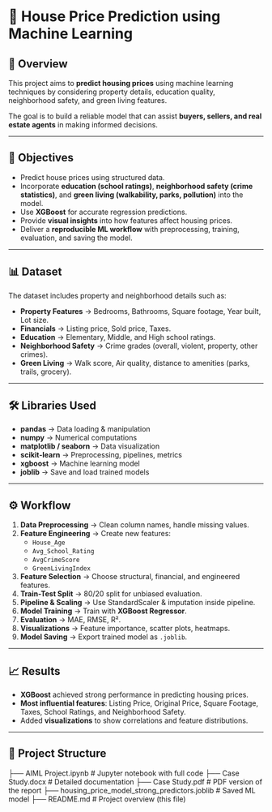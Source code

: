 # 🏡 House Price Prediction using Machine Learning  

## 📌 Overview  
This project aims to **predict housing prices** using machine learning techniques by considering property details, education quality, neighborhood safety, and green living features.  

The goal is to build a reliable model that can assist **buyers, sellers, and real estate agents** in making informed decisions.  

---

## 🎯 Objectives  
- Predict house prices using structured data.  
- Incorporate **education (school ratings)**, **neighborhood safety (crime statistics)**, and **green living (walkability, parks, pollution)** into the model.  
- Use **XGBoost** for accurate regression predictions.  
- Provide **visual insights** into how features affect housing prices.  
- Deliver a **reproducible ML workflow** with preprocessing, training, evaluation, and saving the model.  

---

## 📊 Dataset  
The dataset includes property and neighborhood details such as:  
- **Property Features** → Bedrooms, Bathrooms, Square footage, Year built, Lot size.  
- **Financials** → Listing price, Sold price, Taxes.  
- **Education** → Elementary, Middle, and High school ratings.  
- **Neighborhood Safety** → Crime grades (overall, violent, property, other crimes).  
- **Green Living** → Walk score, Air quality, distance to amenities (parks, trails, grocery).  

---

## 🛠️ Libraries Used  
- **pandas** → Data loading & manipulation  
- **numpy** → Numerical computations  
- **matplotlib / seaborn** → Data visualization  
- **scikit-learn** → Preprocessing, pipelines, metrics  
- **xgboost** → Machine learning model  
- **joblib** → Save and load trained models  

---

## ⚙️ Workflow  
1. **Data Preprocessing** → Clean column names, handle missing values.  
2. **Feature Engineering** → Create new features:  
   - `House_Age`  
   - `Avg_School_Rating`  
   - `AvgCrimeScore`  
   - `GreenLivingIndex`  
3. **Feature Selection** → Choose structural, financial, and engineered features.  
4. **Train-Test Split** → 80/20 split for unbiased evaluation.  
5. **Pipeline & Scaling** → Use StandardScaler & imputation inside pipeline.  
6. **Model Training** → Train with **XGBoost Regressor**.  
7. **Evaluation** → MAE, RMSE, R².  
8. **Visualizations** → Feature importance, scatter plots, heatmaps.  
9. **Model Saving** → Export trained model as `.joblib`.  

---

## 📈 Results  
- **XGBoost** achieved strong performance in predicting housing prices.  
- **Most influential features**: Listing Price, Original Price, Square Footage, Taxes, School Ratings, and Neighborhood Safety.  
- Added **visualizations** to show correlations and feature distributions.  

---

## 📂 Project Structure  
├── AIML Project.ipynb # Jupyter notebook with full code
├── Case Study.docx # Detailed documentation
├── Case Study.pdf # PDF version of the report
├── housing_price_model_strong_predictors.joblib # Saved ML model
├── README.md # Project overview (this file)
